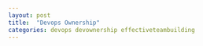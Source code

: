 ```yaml
---
layout: post
title:  "Devops Ownership"
categories: devops devownership effectiveteambuilding
---
```

